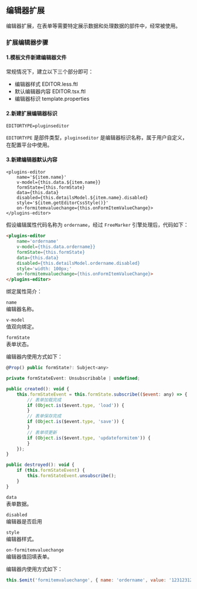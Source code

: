 ## 编辑器扩展


编辑器扩展，在表单等需要特定展示数据和处理数据的部件中，经常被使用。


### 扩展编辑器步骤


#### 1.模板文件新建编辑器文件

常规情况下，建立以下三个部分即可：
- 编辑器样式 EDITOR.less.ftl
- 默认编辑器内容 EDITOR.tsx.ftl
- 编辑器标识 template.properties


#### 2.新建扩展编辑器标识

```freemarker
EDITORTYPE=pluginseditor
```
`EDITORTYPE` 是部件类型，`pluginseditor` 是编辑器标识名称，属于用户自定义，在配置平台中使用。


#### 3.新建编辑器默认内容

```freemarker
<plugins-editor 
    name='${item.name}' 
    v-model={this.data.${item.name}} 
    formState={this.formState} 
    data={this.data} 
    disabled={this.detailsModel.${item.name}.disabled} 
    style='${item.getEditorCssStyle()}'   
    on-formitemvaluechange={this.onFormItemValueChange}>
</plugins-editor>
```

假设编辑属性代码名称为  `ordername`，经过 `FreeMarker` 引擎处理后，代码如下：
```html
<plugins-editor 
    name='ordername' 
    v-model={this.data.ordername}} 
    formState={this.formState} 
    data={this.data} 
    disabled={this.detailsModel.ordername.disabled} 
    style='width: 100px;'   
    on-formitemvaluechange={this.onFormItemValueChange}>
</plugins-editor>
```

绑定属性简介：

`name` <br>
编辑器名称。

`v-model`<br>
值双向绑定。

`formState`<br>
表单状态。

编辑器内使用方式如下：
```javascript
@Prop() public formState?: Subject<any>

private formStateEvent: Unsubscribable | undefined;

public created(): void {
    this.formStateEvent = this.formState.subscribe(($event: any) => {
        // 表单加载完成
        if (Object.is($event.type, 'load')) {
        }
        // 表单保存完成
        if (Object.is($event.type, 'save')) {
        }
        // 表单项更新
        if (Object.is($event.type, 'updateformitem')) {
        }
    });
}

public destroyed(): void {
    if (this.formStateEvent) {
        this.formStateEvent.unsubscribe();
    }
}
```
`data` <br>
表单数据。


`disabled` <br>
编辑器是否启用

`style` <br>
编辑器样式。

`on-formitemvaluechange` <br>
编辑器值回填表单。

编辑器内使用方式如下：
```javascript
this.$emit('formitemvaluechange', { name: 'ordername', value: '123123123132132132' });
```

